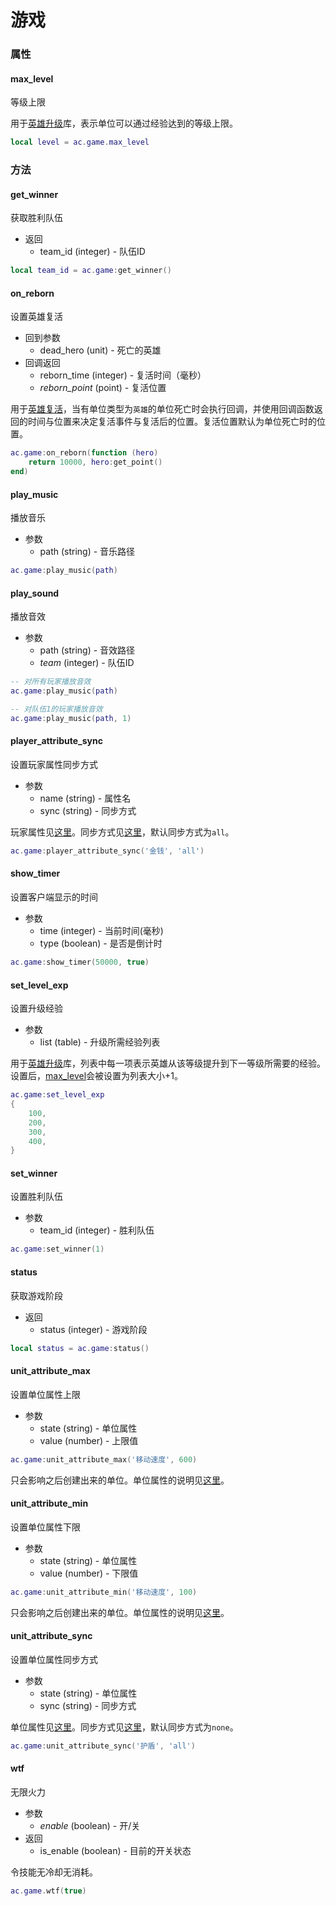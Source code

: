 # 游戏

### 属性
#### max_level
等级上限

用于[英雄升级]库，表示单位可以通过经验达到的等级上限。

```lua
local level = ac.game.max_level
```

### 方法
#### get_winner
获取胜利队伍

* 返回
    * team_id (integer) - 队伍ID

```lua
local team_id = ac.game:get_winner()
```

#### on_reborn
设置英雄复活

* 回到参数
    * dead_hero (unit) - 死亡的英雄
* 回调返回
    * reborn_time (integer) - 复活时间（毫秒）
    * *reborn_point* (point) - 复活位置

用于[英雄复活]，当有单位类型为`英雄`的单位死亡时会执行回调，并使用回调函数返回的时间与位置来决定复活事件与复活后的位置。复活位置默认为单位死亡时的位置。

```lua
ac.game:on_reborn(function (hero)
    return 10000, hero:get_point()
end)
```

#### play_music
播放音乐

* 参数
    * path (string) - 音乐路径

```lua
ac.game:play_music(path)
```

#### play_sound
播放音效

* 参数
    * path (string) - 音效路径
    * *team* (integer) - 队伍ID

```lua
-- 对所有玩家播放音效
ac.game:play_music(path)

-- 对队伍1的玩家播放音效
ac.game:play_music(path, 1)
```

#### player_attribute_sync
设置玩家属性同步方式

* 参数
    * name (string) - 属性名
    * sync (string) - 同步方式

玩家属性见[这里][玩家属性]。同步方式见[这里][同步方式]，默认同步方式为`all`。

```lua
ac.game:player_attribute_sync('金钱', 'all')
```

#### show_timer
设置客户端显示的时间

* 参数
    * time (integer) - 当前时间(毫秒)
    * type (boolean) - 是否是倒计时

```lua
ac.game:show_timer(50000, true)
```

#### set_level_exp
设置升级经验

* 参数
    * list (table) - 升级所需经验列表

用于[英雄升级]库，列表中每一项表示英雄从该等级提升到下一等级所需要的经验。设置后，[max_level]会被设置为列表大小+1。

```lua
ac.game:set_level_exp
{
    100,
    200,
    300,
    400,
}
```

#### set_winner
设置胜利队伍

* 参数
    * team_id (integer) - 胜利队伍

```lua
ac.game:set_winner(1)
```

#### status
获取游戏阶段

* 返回
    * status (integer) - 游戏阶段

```lua
local status = ac.game:status()
```

#### unit_attribute_max
设置单位属性上限

* 参数
    * state (string) - 单位属性
    * value (number) - 上限值

```lua
ac.game:unit_attribute_max('移动速度', 600)
```

只会影响之后创建出来的单位。单位属性的说明见[这里][单位属性]。

#### unit_attribute_min
设置单位属性下限

* 参数
    * state (string) - 单位属性
    * value (number) - 下限值

```lua
ac.game:unit_attribute_min('移动速度', 100)
```

只会影响之后创建出来的单位。单位属性的说明见[这里][单位属性]。

#### unit_attribute_sync
设置单位属性同步方式

* 参数
    * state (string) - 单位属性
    * sync (string) - 同步方式

单位属性见[这里][单位属性]。同步方式见[这里][同步方式]，默认同步方式为`none`。

```lua
ac.game:unit_attribute_sync('护盾', 'all')
```

#### wtf
无限火力

* 参数
    * *enable* (boolean) - 开/关
* 返回
    * is_enable (boolean) - 目前的开关状态

令技能无冷却无消耗。

```lua
ac.game.wtf(true)
```

[max_level]: /ac/api/game?id=max_level

[同步方式]: /ac/game/同步方式
[玩家属性]: /ac/player/attribute
[单位属性]: /ac/unit/attribute
[英雄升级]: 404
[英雄复活]: 404
